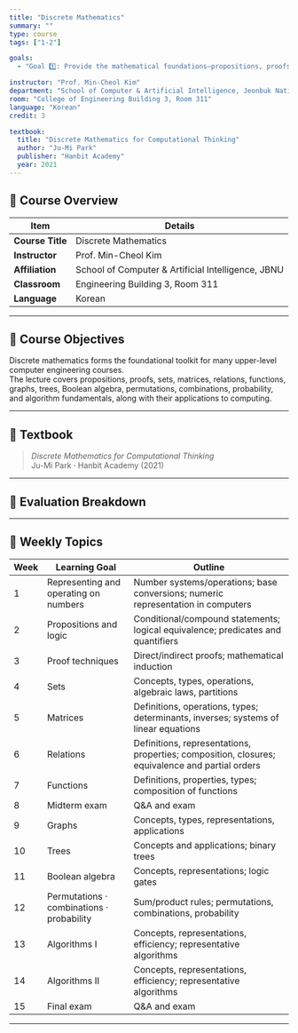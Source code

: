 ```yaml
---
title: "Discrete Mathematics"
summary: ""
type: course
tags: ["1-2"]

goals:
  - "Goal 1️⃣: Provide the mathematical foundations—propositions, proofs, sets, matrices, relations, functions, graphs, trees, Boolean algebra, permutations/combinations/probability, and introductory algorithms—needed for later computer engineering courses."

instructor: "Prof. Min-Cheol Kim"
department: "School of Computer & Artificial Intelligence, Jeonbuk National University"
room: "College of Engineering Building 3, Room 311"
language: "Korean"
credit: 3

textbook:
  title: "Discrete Mathematics for Computational Thinking"
  author: "Ju-Mi Park"
  publisher: "Hanbit Academy"
  year: 2021
---
```


<!--more-->

## 📘 Course Overview

| Item | Details |
|------|---------|
| **Course Title** | Discrete Mathematics |
| **Instructor** | Prof. Min-Cheol Kim |
| **Affiliation** | School of Computer & Artificial Intelligence, JBNU |
| **Classroom** | Engineering Building 3, Room 311 |
| **Language** | Korean |

---

## 🎯 Course Objectives

Discrete mathematics forms the foundational toolkit for many upper-level computer engineering courses.  
The lecture covers propositions, proofs, sets, matrices, relations, functions, graphs, trees, Boolean algebra, permutations, combinations, probability, and algorithm fundamentals, along with their applications to computing.

---

## 📖 Textbook

> *Discrete Mathematics for Computational Thinking*  
> Ju-Mi Park · Hanbit Academy (2021)

---

## 🧮 Evaluation Breakdown

<canvas id="evaluationChart" width="400" height="400"></canvas>

<script src="https://cdn.jsdelivr.net/npm/chart.js"></script>
<script>
const ctx = document.getElementById('evaluationChart');
new Chart(ctx, {
  type: 'pie',
  data: {
    labels: ['Midterm Exam', 'Final Exam', 'Attendance', 'Assignments'],
    datasets: [{
      data: [40, 40, 10, 10],
      backgroundColor: ['#ff9aa2', '#9ad0f5', '#b5ead7', '#ffdac1'],
      borderColor: '#222',
      borderWidth: 2
    }]
  },
  options: {
    plugins: {
      legend: {
        position: 'bottom',
        labels: { color: '#ddd', font: { size: 14 } }
      }
    }
  }
});
</script>

---

## 📆 Weekly Topics

| Week | Learning Goal | Outline |
|------|---------------|---------|
| 1 | Representing and operating on numbers | Number systems/operations; base conversions; numeric representation in computers |
| 2 | Propositions and logic | Conditional/compound statements; logical equivalence; predicates and quantifiers |
| 3 | Proof techniques | Direct/indirect proofs; mathematical induction |
| 4 | Sets | Concepts, types, operations, algebraic laws, partitions |
| 5 | Matrices | Definitions, operations, types; determinants, inverses; systems of linear equations |
| 6 | Relations | Definitions, representations, properties; composition, closures; equivalence and partial orders |
| 7 | Functions | Definitions, properties, types; composition of functions |
| 8 | Midterm exam | Q&A and exam |
| 9 | Graphs | Concepts, types, representations, applications |
| 10 | Trees | Concepts and applications; binary trees |
| 11 | Boolean algebra | Concepts, representations; logic gates |
| 12 | Permutations · combinations · probability | Sum/product rules; permutations, combinations, probability |
| 13 | Algorithms I | Concepts, representations, efficiency; representative algorithms |
| 14 | Algorithms II | Concepts, representations, efficiency; representative algorithms |
| 15 | Final exam | Q&A and exam |

---
